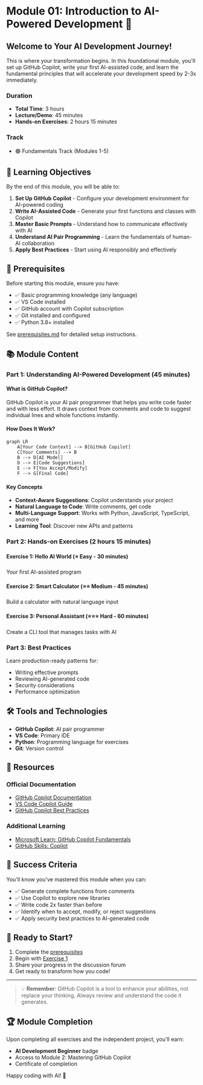 # Module 01: Introduction to AI-Powered Development 🚀

## Welcome to Your AI Development Journey!

This is where your transformation begins. In this foundational module, you'll set up GitHub Copilot, write your first AI-assisted code, and learn the fundamental principles that will accelerate your development speed by 2-3x immediately.

### Duration
- **Total Time**: 3 hours
- **Lecture/Demo**: 45 minutes
- **Hands-on Exercises**: 2 hours 15 minutes

### Track
- 🟢 Fundamentals Track (Modules 1-5)

## 🎯 Learning Objectives

By the end of this module, you will be able to:

1. **Set Up GitHub Copilot** - Configure your development environment for AI-powered coding
2. **Write AI-Assisted Code** - Generate your first functions and classes with Copilot
3. **Master Basic Prompts** - Understand how to communicate effectively with AI
4. **Understand AI Pair Programming** - Learn the fundamentals of human-AI collaboration
5. **Apply Best Practices** - Start using AI responsibly and effectively

## 🔧 Prerequisites

Before starting this module, ensure you have:
- ✅ Basic programming knowledge (any language)
- ✅ VS Code installed
- ✅ GitHub account with Copilot subscription
- ✅ Git installed and configured
- ✅ Python 3.8+ installed

See [prerequisites.md](prerequisites.md) for detailed setup instructions.

## 📚 Module Content

### Part 1: Understanding AI-Powered Development (45 minutes)

#### What is GitHub Copilot?
GitHub Copilot is your AI pair programmer that helps you write code faster and with less effort. It draws context from comments and code to suggest individual lines and whole functions instantly.

#### How Does It Work?
```mermaid
graph LR
    A[Your Code Context] --> B[GitHub Copilot]
    C[Your Comments] --> B
    B --> D[AI Model]
    D --> E[Code Suggestions]
    E --> F[You Accept/Modify]
    F --> G[Final Code]
```

#### Key Concepts
- **Context-Aware Suggestions**: Copilot understands your project
- **Natural Language to Code**: Write comments, get code
- **Multi-Language Support**: Works with Python, JavaScript, TypeScript, and more
- **Learning Tool**: Discover new APIs and patterns

### Part 2: Hands-on Exercises (2 hours 15 minutes)

#### Exercise 1: Hello AI World (⭐ Easy - 30 minutes)
Your first AI-assisted program

#### Exercise 2: Smart Calculator (⭐⭐ Medium - 45 minutes)
Build a calculator with natural language input

#### Exercise 3: Personal Assistant (⭐⭐⭐ Hard - 60 minutes)
Create a CLI tool that manages tasks with AI

### Part 3: Best Practices

Learn production-ready patterns for:
- Writing effective prompts
- Reviewing AI-generated code
- Security considerations
- Performance optimization

## 🛠️ Tools and Technologies

- **GitHub Copilot**: AI pair programmer
- **VS Code**: Primary IDE
- **Python**: Programming language for exercises
- **Git**: Version control

## 📖 Resources

### Official Documentation
- [GitHub Copilot Documentation](https://docs.github.com/copilot)
- [VS Code Copilot Guide](https://code.visualstudio.com/docs/copilot/overview)
- [GitHub Copilot Best Practices](https://github.blog/2023-06-20-how-to-write-better-prompts-for-github-copilot/)

### Additional Learning
- [Microsoft Learn: GitHub Copilot Fundamentals](https://learn.microsoft.com/training/modules/introduction-to-github-copilot/)
- [GitHub Skills: Copilot](https://skills.github.com/)

## 🎯 Success Criteria

You'll know you've mastered this module when you can:
- ✅ Generate complete functions from comments
- ✅ Use Copilot to explore new libraries
- ✅ Write code 2x faster than before
- ✅ Identify when to accept, modify, or reject suggestions
- ✅ Apply security best practices to AI-generated code

## 🚀 Ready to Start?

1. Complete the [prerequisites](prerequisites.md)
2. Begin with [Exercise 1](exercises/exercise1-easy/README.md)
3. Share your progress in the discussion forum
4. Get ready to transform how you code!

---

> 💡 **Remember**: GitHub Copilot is a tool to enhance your abilities, not replace your thinking. Always review and understand the code it generates.

## 🏆 Module Completion

Upon completing all exercises and the independent project, you'll earn:
- **AI Development Beginner** badge
- Access to Module 2: Mastering GitHub Copilot
- Certificate of completion

Happy coding with AI! 🎉
